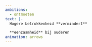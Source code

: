 ```yaml
---
ambitions:
  - ontmoeten
text: |-
  Hogere betrokkenheid **vermindert**

  **eenzaamheid** bij ouderen
animation: arrows
---
```

